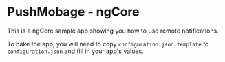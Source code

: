 PushMobage - ngCore
===========================

This is a ngCore sample app showing you how to use remote notifications.

To bake the app, you will need to copy `configuration.json.template` to `configuration.json` and fill in your app's values.

